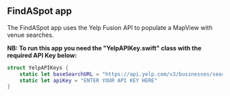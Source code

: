 ## FindASpot app
The FindASpot app uses the Yelp Fusion API to populate a MapView with venue searches. 

**NB: To run this app you need the "YelpAPIKey.swift" class with the required API Key below:**

```swift 
struct YelpAPIKeys {
    static let baseSearchURL = "https://api.yelp.com/v3/businesses/search?term="
    static let apiKey = "ENTER YOUR API KEY HERE"
}
```
